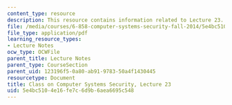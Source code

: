 ```yaml
---
content_type: resource
description: This resource contains information related to Lecture 23.
file: /media/courses/6-858-computer-systems-security-fall-2014/5e4bc5104e16fe7c6d9b6aea6695c548_MIT6_858F14_lec23.pdf
file_type: application/pdf
learning_resource_types:
- Lecture Notes
ocw_type: OCWFile
parent_title: Lecture Notes
parent_type: CourseSection
parent_uid: 123196f5-0a80-ab91-9783-50a4f1430445
resourcetype: Document
title: Class on Computer Systems Security, Lecture 23
uid: 5e4bc510-4e16-fe7c-6d9b-6aea6695c548
---
```

